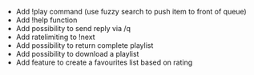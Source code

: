 - Add !play command (use fuzzy search to push item to front of queue)
- Add !help function
- Add possibility to send reply via /q
- Add ratelimiting to !next
- Add possibility to return complete playlist
- Add possibility to download a playlist
- Add feature to create a favourites list based on rating
